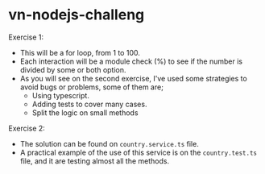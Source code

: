 # vn-nodejs-challeng


Exercise 1:
- This will be a for loop, from 1 to 100.
- Each interaction will be a module check (%) to see if the number is divided by some or both option.
- As you will see on the second exercise, I've used some strategies to avoid bugs or problems, some of them are;
  - Using typescript.
  - Adding tests to cover many cases.
  - Split the logic on small methods

Exercise 2:
- The solution can be found on `country.service.ts` file.
- A practical example of the use of this service is on the `country.test.ts` file, and it are testing almost all the methods.
